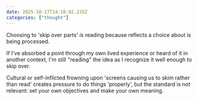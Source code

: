 ```yaml
---
date: 2025-10-17T14:10:02.235Z
categories: ["thought"]
---
```

Choosing to 'skip over parts' *is* reading because reflects a choice about is being processed.

If I've absorbed a point through my own lived experience or heard of it in another context, I'm still "reading" the idea as I recognize it well enough to skip over.

Cultural or self-inflicted frowning upon 'screens causing us to skim rather than read' creates pressure to do things 'properly', but the standard is not relevant: set your own objectives and make your own meaning.
